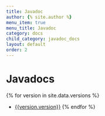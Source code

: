 ```yaml
---
title: Javadoc
author: {% site.author %}
menu_item: true
menu_title: Javadoc
category: docs
child_category: javadoc_docs
layout: default
order: 2
---
```


# Javadocs
{% for version in site.data.versions %}
- [{{version.version}}](versions/javadoc-{{version.version}}.html)
{% endfor %}